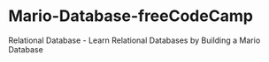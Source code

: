 # Mario-Database-freeCodeCamp
Relational Database - Learn Relational Databases by Building a Mario Database
